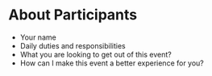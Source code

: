 # About Participants

* Your name
* Daily duties and responsibilities
* What you are looking to get out of this event?
* How can I make this event a better experience for you?




